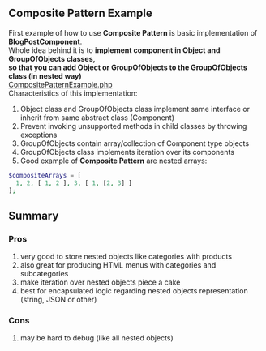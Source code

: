 ## Composite Pattern Example
First example of how to use **Composite Pattern** is basic implementation of **BlogPostComponent**. <br />
Whole idea behind it is to **implement component in Object and GroupOfObjects classes, <br />
so that you can add Object or GroupOfObjects to the GroupOfObjects class (in nested way)** <br />
[CompositePatternExample.php](CompositePatternExample.php)<br />
Characteristics of this implementation:
 1. Object class and GroupOfObjects class implement same interface or inherit from same abstract class (Component)
 2. Prevent invoking unsupported methods in child classes by throwing exceptions
 3. GroupOfObjects contain array/collection of Component type objects
 4. GroupOfObjects class implements iteration over its components
 5. Good example of **Composite Pattern** are nested arrays:

 ```php
 $compositeArrays = [
   1, 2, [ 1, 2 ], 3, [ 1, [2, 3] ]
 ];
 ```

## Summary
### Pros
 1. very good to store nested objects like categories with products
 2. also great for producing HTML menus with categories and subcategories
 3. make iteration over nested objects piece a cake
 4. best for encapsulated logic regarding nested objects representation (string, JSON or other)

### Cons
 1. may be hard to debug (like all nested objects)

